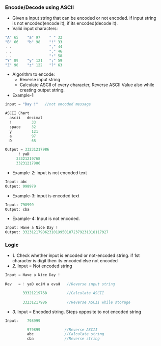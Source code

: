 ### Encode/Decode using ASCII
- Given a input string that can be encoded or not encoded. if input string is not encoded(encode it), if its encoded(decode it).
- Valid input characters:
```c
"A" 65    "a" 97    " " 32
"B" 66    "b" 98    "!" 33
. .                 "," 44
. .                 "." 46
. .                 ":" 58
"Y" 89    "y" 121   ";" 59
"Z" 90    "z" 122   "?" 63
```
- Algorithm to encode:
  - Reverse input string
  - Calculate ASCII of every character, Reverse ASCII Value also while creating output string.
- Example-1
```c
input = "Day !"   //not encoded message

ASCII Chart
  ascii   decimal
  !         33
  space     32
  y         121
  a         97
  D         68

Output = 33231217986
      ! yaD
     33321219768      
     33231217986
```
- Example-2: input is not encoded text
```c
Input: abc
Output: 998979
```
- Example-3: input is encoded text
```c
Input: 798999
Output: cba
```
- Example-4: Input is not encoded.
```c
Input: Have a Nice Day !
Output: 332312179862310199501872379231018117927
```

### Logic
- _1._ Check whether input is encoded or not-encoded string. if 1st character is digit then its encoded else not encoded
- _2._ Input = Not encoded string
```c
Input = Have a Nice Day !
        
Rev   = ! yaD eciN a evaH   //Reverse input string

        33321219768         //Calculate ASCII
        
        33231217986         //Reverse ASCII while storage
```
- _3._ Input = Encoded string. Steps opposite to not encoded string
```c
Input:    798999

          979899           //Reverse ASCII
          abc              //Calculate string
          cba              //Reverse string
```
